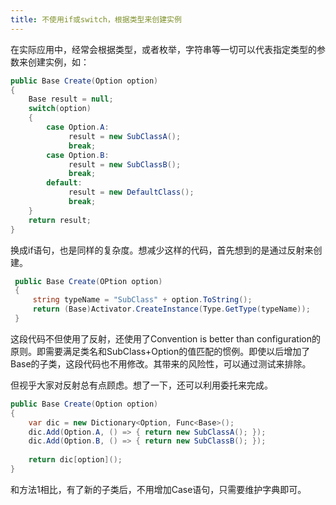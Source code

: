 ```yaml
---
title: 不使用if或switch，根据类型来创建实例
---
```


在实际应用中，经常会根据类型，或者枚举，字符串等一切可以代表指定类型的参数来创建实例，如：
```c#
public Base Create(Option option)
{
    Base result = null;
    switch(option)
    {
        case Option.A:
             result = new SubClassA();
             break;
        case Option.B:
             result = new SubClassB();
             break;
        default:
             result = new DefaultClass();
             break;
    }
    return result;
}
``` 

换成if语句，也是同样的复杂度。想减少这样的代码，首先想到的是通过反射来创建。
```c#
 public Base Create(OPtion option)
 {
     string typeName = "SubClass" + option.ToString();
     return (Base)Activator.CreateInstance(Type.GetType(typeName));
 }
``` 

这段代码不但使用了反射，还使用了Convention is better than configuration的原则。即需要满足类名和SubClass+Option的值匹配的惯例。即使以后增加了Base的子类，这段代码也不用修改。其带来的风险性，可以通过测试来排除。

但视乎大家对反射总有点顾虑。想了一下，还可以利用委托来完成。
```c#
public Base Create(Option option)
{
    var dic = new Dictionary<Option, Func<Base>();
    dic.Add(Option.A, () => { return new SubClassA(); });
    dic.Add(Option.B, () => { return new SubClassB(); });
 
    return dic[option]();
}
```
和方法1相比，有了新的子类后，不用增加Case语句，只需要维护字典即可。